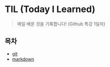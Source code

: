 # TIL (Today I Learned)

> 매일 배운 것을 기록합니다! (Github 특강 1일차)

## 목차

* [git](./git)
* [markdown](./markdown.md)

